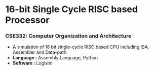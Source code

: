 # 16-bit Single Cycle RISC based Processor
### CSE332: Computer Organization and Architecture
- A simulation of 16 bit single-cycle RISC based CPU including ISA, Assembler and Data-path.
- <b>Language :</b> Assembly Language, Python
- <b>Software :</b> Logisim